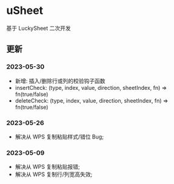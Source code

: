 # uSheet

基于 LuckySheet 二次开发

## 更新

### 2023-05-30

- 新增: 插入/删除行或列的校验钩子函数
- insertCheck: (type, index, value, direction, sheetIndex, fn) => fn(true/false)
- deleteCheck: (type, index, value, direction, sheetIndex, fn) => fn(true/false)

### 2023-05-26

- 解决从 WPS 复制粘贴样式/错位 Bug;

### 2023-05-09

- 解决从 WPS 复制粘贴报错;
- 解决从 WPS 复制行/列宽高失效;
